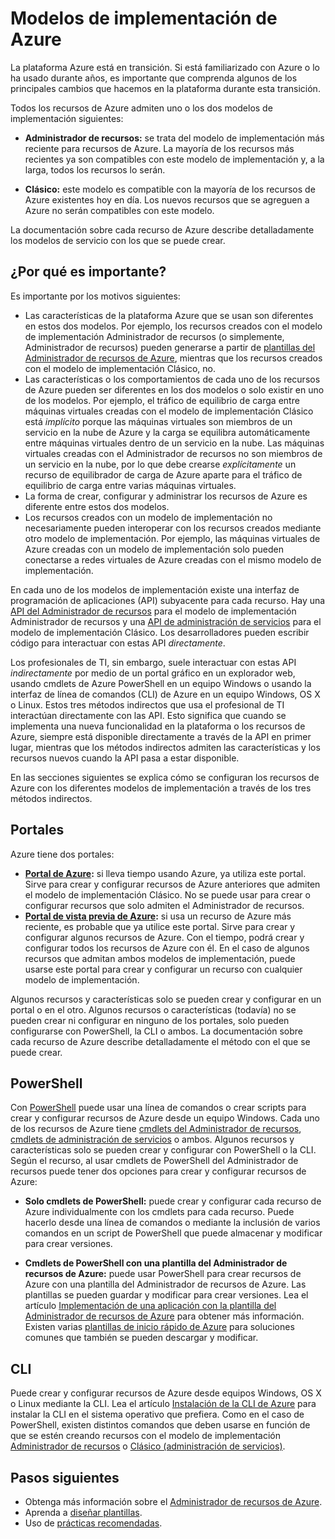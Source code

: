 <properties
   pageTitle="Modos de implementación Administrador de recursos y Clásico (administración de servicios) | Azure"
   description="Comprenda las diferencias entre los modelos de implementación Administrador de recursos y Clásico."
   services="virtual-network"
   documentationCenter=""
   authors="telmosampaio"
   manager="carolz"
   editor=""
   tags="azure-resource-manager,azure-service-management"/>

<tags
   ms.service="virtual-network"
   ms.devlang="na"
   ms.topic="article"
   ms.tgt_pltfrm="na"
   ms.workload="infrastructure-services"
   ms.date="08/14/2015"
   ms.author="telmos"/>

# Modelos de implementación de Azure

La plataforma Azure está en transición. Si está familiarizado con Azure o lo ha usado durante años, es importante que comprenda algunos de los principales cambios que hacemos en la plataforma durante esta transición.

Todos los recursos de Azure admiten uno o los dos modelos de implementación siguientes:

- **Administrador de recursos:** se trata del modelo de implementación más reciente para recursos de Azure. La mayoría de los recursos más recientes ya son compatibles con este modelo de implementación y, a la larga, todos los recursos lo serán.   
 
- **Clásico:** este modelo es compatible con la mayoría de los recursos de Azure existentes hoy en día. Los nuevos recursos que se agreguen a Azure no serán compatibles con este modelo.

La documentación sobre cada recurso de Azure describe detalladamente los modelos de servicio con los que se puede crear.

## ¿Por qué es importante? 

Es importante por los motivos siguientes:

- Las características de la plataforma Azure que se usan son diferentes en estos dos modelos. Por ejemplo, los recursos creados con el modelo de implementación Administrador de recursos (o simplemente, Administrador de recursos) pueden generarse a partir de [plantillas del Administrador de recursos de Azure](resource-group-overview.md/#template-deployment), mientras que los recursos creados con el modelo de implementación Clásico, no.
- Las características o los comportamientos de cada uno de los recursos de Azure pueden ser diferentes en los dos modelos o solo existir en uno de los modelos. Por ejemplo, el tráfico de equilibrio de carga entre máquinas virtuales creadas con el modelo de implementación Clásico está *implícito* porque las máquinas virtuales son miembros de un servicio en la nube de Azure y la carga se equilibra automáticamente entre máquinas virtuales dentro de un servicio en la nube. Las máquinas virtuales creadas con el Administrador de recursos no son miembros de un servicio en la nube, por lo que debe crearse *explícitamente* un recurso de equilibrador de carga de Azure aparte para el tráfico de equilibrio de carga entre varias máquinas virtuales.  
- La forma de crear, configurar y administrar los recursos de Azure es diferente entre estos dos modelos.
- Los recursos creados con un modelo de implementación no necesariamente pueden interoperar con los recursos creados mediante otro modelo de implementación. Por ejemplo, las máquinas virtuales de Azure creadas con un modelo de implementación solo pueden conectarse a redes virtuales de Azure creadas con el mismo modelo de implementación.    

En cada uno de los modelos de implementación existe una interfaz de programación de aplicaciones (API) subyacente para cada recurso. Hay una [API del Administrador de recursos](https://msdn.microsoft.com/library/azure/dn948464.aspx) para el modelo de implementación Administrador de recursos y una [API de administración de servicios](https://msdn.microsoft.com/library/azure/ee460799.aspx) para el modelo de implementación Clásico. Los desarrolladores pueden escribir código para interactuar con estas API *directamente*.

Los profesionales de TI, sin embargo, suele interactuar con estas API *indirectamente* por medio de un portal gráfico en un explorador web, usando cmdlets de Azure PowerShell en un equipo Windows o usando la interfaz de línea de comandos (CLI) de Azure en un equipo Windows, OS X o Linux. Estos tres métodos indirectos que usa el profesional de TI interactúan directamente con las API. Esto significa que cuando se implementa una nueva funcionalidad en la plataforma o los recursos de Azure, siempre está disponible directamente a través de la API en primer lugar, mientras que los métodos indirectos admiten las características y los recursos nuevos cuando la API pasa a estar disponible.

En las secciones siguientes se explica cómo se configuran los recursos de Azure con los diferentes modelos de implementación a través de los tres métodos indirectos.

## Portales
Azure tiene dos portales:

- **[Portal de Azure](https://manage.windowsazure.com):** si lleva tiempo usando Azure, ya utiliza este portal. Sirve para crear y configurar recursos de Azure anteriores que admiten el modelo de implementación Clásico. No se puede usar para crear o configurar recursos que solo admiten el Administrador de recursos. 
- **[Portal de vista previa de Azure](http://azure.microsoft.com/overview/preview-portal/):** si usa un recurso de Azure más reciente, es probable que ya utilice este portal. Sirve para crear y configurar algunos recursos de Azure. Con el tiempo, podrá crear y configurar todos los recursos de Azure con él. En el caso de algunos recursos que admitan ambos modelos de implementación, puede usarse este portal para crear y configurar un recurso con cualquier modelo de implementación. 

Algunos recursos y características solo se pueden crear y configurar en un portal o en el otro. Algunos recursos o características (todavía) no se pueden crear ni configurar en ninguno de los portales, solo pueden configurarse con PowerShell, la CLI o ambos. La documentación sobre cada recurso de Azure describe detalladamente el método con el que se puede crear.

## PowerShell
Con [PowerShell](powershell-install-configure.md) puede usar una línea de comandos o crear scripts para crear y configurar recursos de Azure desde un equipo Windows. Cada uno de los recursos de Azure tiene [cmdlets del Administrador de recursos](https://msdn.microsoft.com/library/azure/mt125356.aspx), [cmdlets de administración de servicios](https://msdn.microsoft.com/library/azure/dn708504.aspx) o ambos. Algunos recursos y características solo se pueden crear y configurar con PowerShell o la CLI. Según el recurso, al usar cmdlets de PowerShell del Administrador de recursos puede tener dos opciones para crear y configurar recursos de Azure:

- **Solo cmdlets de PowerShell:** puede crear y configurar cada recurso de Azure individualmente con los cmdlets para cada recurso. Puede hacerlo desde una línea de comandos o mediante la inclusión de varios comandos en un script de PowerShell que puede almacenar y modificar para crear versiones.

- **Cmdlets de PowerShell con una plantilla del Administrador de recursos de Azure:** puede usar PowerShell para crear recursos de Azure con una plantilla del Administrador de recursos de Azure. Las plantillas se pueden guardar y modificar para crear versiones. Lea el artículo [Implementación de una aplicación con la plantilla del Administrador de recursos de Azure](resource-group-template-deploy.md) para obtener más información. Existen varias [plantillas de inicio rápido de Azure](http://azure.microsoft.com/documentation/templates/) para soluciones comunes que también se pueden descargar y modificar.

## CLI
Puede crear y configurar recursos de Azure desde equipos Windows, OS X o Linux mediante la CLI. Lea el artículo [Instalación de la CLI de Azure](xplat-cli-install.md) para instalar la CLI en el sistema operativo que prefiera. Como en el caso de PowerShell, existen distintos comandos que deben usarse en función de que se estén creando recursos con el modelo de implementación [Administrador de recursos](xplat-cli-azure-resource-manager.md) o [Clásico (administración de servicios)](virtual-machines-command-line-tools.md).

## Pasos siguientes

- Obtenga más información sobre el [Administrador de recursos de Azure](/resource-group-overview.md).
- Aprenda a [diseñar plantillas](/best-practices-resource-manager-design-templates.md).
- Uso de [prácticas recomendadas](/best-practices-resource-manager-examples.md).

<!---HONumber=Oct15_HO3-->